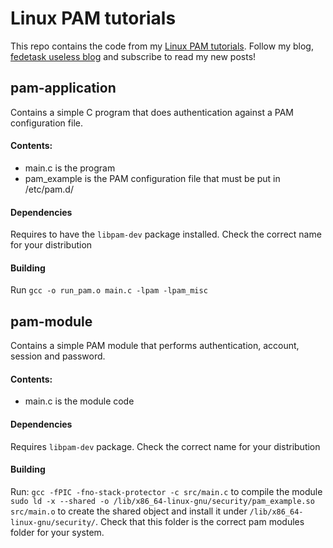# Linux PAM tutorials
This repo contains the code from my [Linux PAM tutorials](https://github.com/fedetask/pam-tutorials/blob/master/TutorialsIndex.md). Follow my blog, [fedetask useless blog](http://fedetask.com) and subscribe to read my new posts!

## pam-application
Contains a simple C program that does authentication against a PAM configuration file.
#### Contents:
- main.c is the program
- pam_example is the PAM configuration file that must be put in /etc/pam.d/
#### Dependencies
Requires to have the `libpam-dev` package installed. Check the correct name for your distribution
#### Building
Run `gcc -o run_pam.o main.c -lpam -lpam_misc`

## pam-module
Contains a simple PAM module that performs authentication, account, session and password.
#### Contents:
- main.c is the module code
#### Dependencies
Requires `libpam-dev` package. Check the correct name for your distribution
#### Building
Run:
`gcc -fPIC -fno-stack-protector -c src/main.c` to compile the module
`sudo ld -x --shared -o /lib/x86_64-linux-gnu/security/pam_example.so src/main.o` to create the shared object and install it under `/lib/x86_64-linux-gnu/security/`. Check that this folder is the correct pam modules folder for your system.
